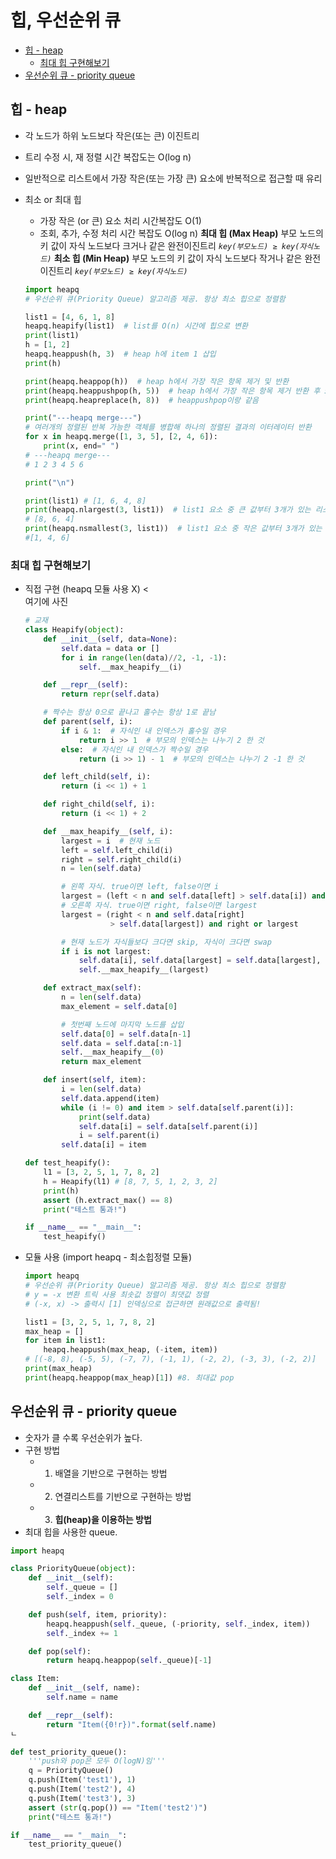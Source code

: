 # 힙, 우선순위 큐

- [힙 - heap](#힙---heap)
  - [최대 힙 구현해보기](#최대-힙-구현해보기)
- [우선순위 큐 - priority queue](#우선순위-큐---priority-queue)

## 힙 - heap

- 각 노드가 하위 노드보다 작은(또는 큰) 이진트리
- 트리 수정 시, 재 정렬 시간 복잡도는 O(log n)
- 일반적으로 리스트에서 가장 작은(또는 가장 큰) 요소에 반복적으로 접근할 때 유리
- 최소 or 최대 힙

  - 가장 작은 (or 큰) 요소 처리 시간복잡도 O(1)
  - 조회, 추가, 수정 처리 시간 복잡도 O(log n)
    **최대 힙 (Max Heap)**
    부모 노드의 키 값이 자식 노드보다 크거나 같은 완전이진트리
    _`key(부모노드) ≥ key(자식노드)`_
    **최소 힙 (Min Heap)**
    부모 노드의 키 값이 자식 노드보다 작거나 같은 완전이진트리
    _`key(부모노드) ≥ key(자식노드)`_

  ```python
  import heapq
  # 우선순위 큐(Priority Queue) 알고리즘 제공. 항상 최소 힙으로 정렬함

  list1 = [4, 6, 1, 8]
  heapq.heapify(list1)  # list를 O(n) 시간에 힙으로 변환
  print(list1)
  h = [1, 2]
  heapq.heappush(h, 3)  # heap h에 item 1 삽입
  print(h)

  print(heapq.heappop(h))  # heap h에서 가장 작은 항목 제거 및 반환
  print(heapq.heappushpop(h, 5))  # heap h에서 가장 작은 항목 제거 반환 후 5 삽입
  print(heapq.heapreplace(h, 8))  # heappushpop이랑 같음

  print("---heapq merge---")
  # 여러개의 정렬된 반복 가능한 객체를 병합해 하나의 정렬된 결과의 이터레이터 반환
  for x in heapq.merge([1, 3, 5], [2, 4, 6]):
      print(x, end=" ")
  # ---heapq merge---
  # 1 2 3 4 5 6

  print("\n")

  print(list1) # [1, 6, 4, 8]
  print(heapq.nlargest(3, list1))  # list1 요소 중 큰 값부터 3개가 있는 리스트 반환
  # [8, 6, 4]
  print(heapq.nsmallest(3, list1))  # list1 요소 중 작은 값부터 3개가 있는 리스트 반환
  #[1, 4, 6]
  ```

### 최대 힙 구현해보기

- 직접 구현 (heapq 모듈 사용 X)
  <<br>여기에 사진

  ```python
  # 교재
  class Heapify(object):
      def __init__(self, data=None):
          self.data = data or []
          for i in range(len(data)//2, -1, -1):
              self.__max_heapify__(i)

      def __repr__(self):
          return repr(self.data)

      # 짝수는 항상 0으로 끝나고 홀수는 항상 1로 끝남
      def parent(self, i):
          if i & 1:  # 자식인 내 인덱스가 홀수일 경우
              return i >> 1  # 부모의 인덱스는 나누기 2 한 것
          else:  # 자식인 내 인덱스가 짝수일 경우
              return (i >> 1) - 1  # 부모의 인덱스는 나누기 2 -1 한 것

      def left_child(self, i):
          return (i << 1) + 1

      def right_child(self, i):
          return (i << 1) + 2

      def __max_heapify__(self, i):
          largest = i  # 현재 노드
          left = self.left_child(i)
          right = self.right_child(i)
          n = len(self.data)

          # 왼쪽 자식. true이면 left, false이면 i
          largest = (left < n and self.data[left] > self.data[i]) and left or i
          # 오른쪽 자식. true이면 right, false이면 largest
          largest = (right < n and self.data[right]
                     > self.data[largest]) and right or largest

          # 현재 노드가 자식들보다 크다면 skip, 자식이 크다면 swap
          if i is not largest:
              self.data[i], self.data[largest] = self.data[largest], self.data[i]
              self.__max_heapify__(largest)

      def extract_max(self):
          n = len(self.data)
          max_element = self.data[0]

          # 첫번째 노드에 마지막 노드를 삽입
          self.data[0] = self.data[n-1]
          self.data = self.data[:n-1]
          self.__max_heapify__(0)
          return max_element

      def insert(self, item):
          i = len(self.data)
          self.data.append(item)
          while (i != 0) and item > self.data[self.parent(i)]:
              print(self.data)
              self.data[i] = self.data[self.parent(i)]
              i = self.parent(i)
          self.data[i] = item

  def test_heapify():
      l1 = [3, 2, 5, 1, 7, 8, 2]
      h = Heapify(l1) # [8, 7, 5, 1, 2, 3, 2]
      print(h)
      assert (h.extract_max() == 8)
      print("테스트 통과!")

  if __name__ == "__main__":
      test_heapify()
  ```

- 모듈 사용 (import heapq - 최소힙정렬 모듈)

  ```python
  import heapq
  # 우선순위 큐(Priority Queue) 알고리즘 제공. 항상 최소 힙으로 정렬함
  # y = -x 변환 트릭 사용 최솟값 정렬이 최댓값 정렬
  # (-x, x) -> 출력시 [1] 인덱싱으로 접근하면 원래값으로 출력됨!

  list1 = [3, 2, 5, 1, 7, 8, 2]
  max_heap = []
  for item in list1:
      heapq.heappush(max_heap, (-item, item))
  # [(-8, 8), (-5, 5), (-7, 7), (-1, 1), (-2, 2), (-3, 3), (-2, 2)]
  print(max_heap)
  print(heapq.heappop(max_heap)[1]) #8. 최대값 pop
  ```

## 우선순위 큐 - priority queue

- 숫자가 클 수록 우선순위가 높다.
- 구현 방법
  - 1. 배열을 기반으로 구현하는 방법
  - 2. 연결리스트를 기반으로 구현하는 방법
  - 3. **힙(heap)을 이용하는 방법**
- 최대 힙을 사용한 queue.

```python
import heapq

class PriorityQueue(object):
    def __init__(self):
        self._queue = []
        self._index = 0

    def push(self, item, priority):
        heapq.heappush(self._queue, (-priority, self._index, item))
        self._index += 1

    def pop(self):
        return heapq.heappop(self._queue)[-1]

class Item:
    def __init__(self, name):
        self.name = name

    def __repr__(self):
        return "Item({0!r})".format(self.name)
ㄴ

def test_priority_queue():
    '''push와 pop은 모두 O(logN)임'''
    q = PriorityQueue()
    q.push(Item('test1'), 1)
    q.push(Item('test2'), 4)
    q.push(Item('test3'), 3)
    assert (str(q.pop()) == "Item('test2')")
    print("테스트 통과!")

if __name__ == "__main__":
    test_priority_queue()
```
